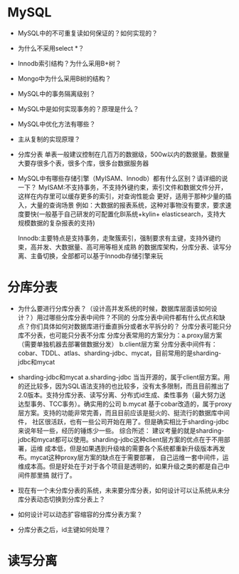 # MySQL
- MySQL中的不可重复读如何保证的？如何实现的？
- 为什么不采用select *？
- Innodb索引结构？为什么采用B+树？
- Mongo中为什么采用B树的结构？
- MySQL中的事务隔离级别？
- MySQL中是如何实现事务的？原理是什么？
- MySQL中优化方法有哪些？
- 主从复制的实现原理？

- 分库分表
  单表一般建议控制在几百万的数据级，500w以内的数据量。数据量大要存很多个表，很多个库，很多台数据服务器

- MySQL中有哪些存储引擎（MyISAM、Innodb）都有什么区别？请详细的说一下？
  MyISAM:不支持事务，不支持外键约束，索引文件和数据文件分开，这样在内存里可以缓存更多的索引，对查询性能会
         更好，适用于那种少量的插入，大量的查询场景
  例如：大数据的报表系统，这种对事物没有要求，要求速度要快(一般基于自己研发的可配置化BI系统+kylin+
  elasticsearch，支持大规模数据的复杂报表的支持)

  Innodb:主要特点是支持事务，走聚簇索引，强制要求有主键，支持外键约束，高并发、大数据量、高可用等相关成熟
         的数据库架构，分库分表、读写分离、主备切换，全部都可以基于Innodb存储引擎来玩

# 分库分表
- 为什么要进行分库分表？（设计高并发系统的时候，数据库层面该如何设计？）用过哪些分库分表中间件？不同的
  分库分表中间件都有什么优点和缺点？你们具体如何对数据库进行垂直拆分或者水平拆分的？
  分库分表可能只分库不分表，也可能只分表不分库
  分库分表常用的方案分为：a.proxy层方案（需要单独机器去部署做数据分发）  b.client层方案
  分库分表中间件有：cobar、TDDL、atlas、sharding-jdbc、mycat，目前常用的是sharding-jdbc和mycat

- sharding-jdbc和mycat
  a.sharding-jdbc
    当当开源的，属于client层方案。用的还比较多，因为SQL语法支持的也比较多，没有太多限制，而且目前推出了
    2.0版本。支持分库分表、读写分离、分布式id生成、柔性事务（最大努力送达型事务、TCC事务）。确实用的公司
  b.mycat
    基于cobar改造的，属于proxy层方案。支持的功能非常完善，而且目前应该是挺火的、挺流行的数据库中间件，
    社区很活跃，也有一些公司开始在用了。但是确实相比于sharding-jdbc来说年轻一些，经历的锤炼少一些。
  综合所述：
    建议考量的就是sharding-jdbc和mycat都可以使用。sharding-jdbc这种client层方案的优点在于不用部署，运维
    成本低，但是如果遇到升级啥的需要各个系统都重新升级版本再发布。mycat这种proxy层方案的缺点在于需要部署，
    自己运维一套中间件，运维成本高。但是好处在于对于各个项目是透明的，如果升级之类的都是自己中间件那里搞
    就行了。


- 现在有一个未分库分表的系统，未来要分库分表，如何设计可以让系统从未分库分表动态切换到分库分表上？

- 如何设计可以动态扩容缩容的分库分表方案？

- 分库分表之后，id主键如何处理？


# 读写分离

